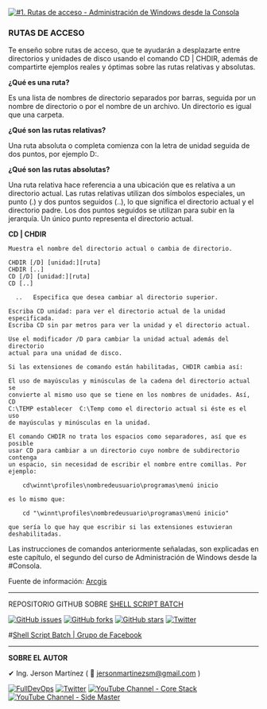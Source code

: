 [![#1. Rutas de acceso - Administración de Windows desde la Consola](https://img.youtube.com/vi/P7fDSRl2V-I/maxresdefault.jpg)](https://youtu.be/P7fDSRl2V-I "#1. Rutas de acceso - Administración de Windows desde la Consola")


### RUTAS DE ACCESO

Te enseño sobre rutas de acceso, que te ayudarán a desplazarte entre directorios y unidades de disco usando el comando CD | CHDIR, además de compartirte ejemplos reales y óptimas sobre las rutas relativas y absolutas.


**¿Qué es una ruta?**

Es una lista de nombres de directorio separados por barras, seguida por un nombre de directorio o por el nombre de un archivo. Un directorio es igual que una carpeta.



**¿Qué son las rutas relativas?**

Una ruta absoluta o completa comienza con la letra de unidad seguida de dos puntos, por ejemplo D:\.



**¿Qué son las rutas absolutas?**

Una ruta relativa hace referencia a una ubicación que es relativa a un directorio actual. Las rutas relativas utilizan dos símbolos especiales, un punto (.) y dos puntos seguidos (..), lo que significa el directorio actual y el directorio padre. Los dos puntos seguidos se utilizan para subir en la jerarquía. Un único punto representa el directorio actual.



**CD | CHDIR**
```
Muestra el nombre del directorio actual o cambia de directorio.

CHDIR [/D] [unidad:][ruta]
CHDIR [..]
CD [/D] [unidad:][ruta]
CD [..]

  ..   Especifica que desea cambiar al directorio superior.

Escriba CD unidad: para ver el directorio actual de la unidad especificada.
Escriba CD sin par metros para ver la unidad y el directorio actual.

Use el modificador /D para cambiar la unidad actual además del directorio
actual para una unidad de disco.

Si las extensiones de comando están habilitadas, CHDIR cambia así:

El uso de mayúsculas y minúsculas de la cadena del directorio actual se
convierte al mismo uso que se tiene en los nombres de unidades. Así, CD
C:\TEMP establecer  C:\Temp como el directorio actual si éste es el uso
de mayúsculas y minúsculas en la unidad.

El comando CHDIR no trata los espacios como separadores, así que es posible
usar CD para cambiar a un directorio cuyo nombre de subdirectorio contenga
un espacio, sin necesidad de escribir el nombre entre comillas. Por ejemplo:

    cd\winnt\profiles\nombredeusuario\programas\menú inicio

es lo mismo que:

    cd "\winnt\profiles\nombredeusuario\programas\menú inicio"

que sería lo que hay que escribir si las extensiones estuvieran
deshabilitadas.
```
Las instrucciones de comandos anteriormente señaladas, son explicadas en este capítulo, el segundo del curso de Administración de Windows desde la #Consola. 

Fuente de información: <a href="https://desktop.arcgis.com/es/arcmap/10.3/tools/supplement/pathnames-explained-absolute-relative-unc-and-url.htm" target="_blank">Arcgis</a>

---

REPOSITORIO GITHUB SOBRE <a href="https://github.com/jersonmartinez/ShellScriptBatch" target="_blank">SHELL SCRIPT BATCH</a>

<a href="https://github.com/jersonmartinez/ShellScriptBatch/issues" target="_blank"><img alt="GitHub issues" src="https://img.shields.io/github/issues/jersonmartinez/ShellScriptBatch"></a>
<a href="https://github.com/jersonmartinez/ShellScriptBatch/network" target="_blank"><img alt="GitHub forks" src="https://img.shields.io/github/forks/jersonmartinez/ShellScriptBatch"></a>
<a href="https://github.com/jersonmartinez/ShellScriptBatch/stargazers" target="_blank"><img alt="GitHub stars" src="https://img.shields.io/github/stars/jersonmartinez/ShellScriptBatch"></a>
<a href="https://twitter.com/intent/tweet?text=Wow:&url=https%3A%2F%2Fgithub.com%2Fjersonmartinez%2FShellScriptBatch" target="_blank"><img alt="Twitter" src="https://img.shields.io/twitter/url?style=social&url=https%3A%2F%2Fgithub.com%2Fjersonmartinez%2FShellScriptBatch"></a>

#<a href="https://www.facebook.com/groups/ShellScriptBatch/" target="_blank">Shell Script Batch | Grupo de Facebook</a>

---

**SOBRE EL AUTOR**

✔ Ing. Jerson Martínez ( 💌 jersonmartinezsm@gmail.com )

<a href="https://www.fulldevops.es/?suscribirse" target="_blank"><img alt="FullDevOps" src="https://img.shields.io/twitter/url?color=9cf&label=%40FullDevOps&logo=FullDevOps&logoColor=informational&style=for-the-badge&url=https%3A%2F%2Ftwitter.com%2Fantoniomorenosm"></a>
<a href="https://twitter.com/antoniomorenosm" target="_blank"><img alt="Twitter" src="https://img.shields.io/twitter/url?color=9cf&label=%40antoniomorenosm&logo=Side%20Master&logoColor=yellow&style=for-the-badge&url=https%3A%2F%2Ftwitter.com%2Fantoniomorenosm"></a>
<a href="https://www.youtube.com/user/gvideosmtutorialesgm/videos" target="_blank"><img alt="YouTube Channel - Core Stack" src="https://img.shields.io/twitter/url?color=red&label=%40Core%20Stack&logo=Side%20Master&logoColor=yellow&style=for-the-badge&url=https%3A%2F%2Ftwitter.com%2Fantoniomorenosm"></a>
<a href="https://www.youtube.com/user/sidemastersupremo/videos" target="_blank"><img alt="YouTube Channel - Side Master" src="https://img.shields.io/twitter/url?color=red&label=%40Side%20Master&logo=Side%20Master&logoColor=yellow&style=for-the-badge&url=https%3A%2F%2Ftwitter.com%2Fantoniomorenosm"></a>
